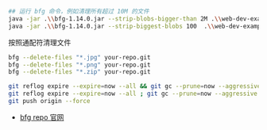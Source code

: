 ```bash
## 运行 bfg 命令，例如清理所有超过 10M 的文件
java -jar .\\bfg-1.14.0.jar --strip-blobs-bigger-than 2M .\\web-dev-examples\\
java -jar .\\bfg-1.14.0.jar --strip-biggest-blobs 100  .\\web-dev-examples\\
```

按照通配符清理文件

```bash
bfg --delete-files "*.jpg" your-repo.git
bfg --delete-files "*.png" your-repo.git
bfg --delete-files "*.zip" your-repo.git
```

```bash
git reflog expire --expire=now --all && git gc --prune=now --aggressive
git reflog expire --expire=now --all ; git gc --prune=now --aggressive
git push origin --force
```

- [bfg repo 官网](https://rtyley.github.io/bfg-repo-cleaner/)